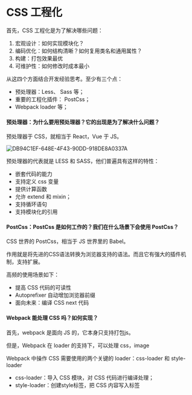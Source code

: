 # CSS 工程化

首先，CSS 工程化是为了解决哪些问题：

1. 宏观设计：如何实现模块化？
2. 编码优化：如何结构清晰？如何复用类名和通用属性？
3. 构建：打包效果最优
4. 可维护性：如何修改时成本最小

从这四个方面结合开发经验思考。至少有三个点：

* 预处理器：Less、 Sass 等；
* 重要的工程化插件： PostCss；
* Webpack loader 等；

#### 预处理器：为什么要用预处理器？它的出现是为了解决什么问题？

预处理器于 CSS，就相当于 React，Vue 于 JS。

![DB94C1EF-648E-4F43-90DD-918DE8A0337A](/assets/DB94C1EF-648E-4F43-90DD-918DE8A0337A.png)

预处理器的代表就是 LESS 和 SASS，他们普遍具有这样的特性：

* 嵌套代码的能力
* 支持定义 css 变量
* 提供计算函数
* 允许 extend 和 mixin；
* 支持循环语句
* 支持模块化的引用

#### PostCss：PostCss 是如何工作的？我们在什么场景下会使用 PostCss？

CSS 世界的 PostCss，相当于 JS 世界里的 Babel。

作用就是将先进的CSS语法转换为浏览器支持的语法。而且它有强大的插件机制，支持扩展。

高频的使用场景如下：

* 提高 CSS 代码的可读性
* Autoprefixer 自动增加浏览器前缀
* 面向未来：编译 CSS next 代码

#### Webpack 能处理 CSS 吗？如何实现？

首先，webpack 是面向 JS 的，它本身只支持打包js。

但是，Webpack 在 loader 的支持下，可以处理 css，image

Webpack 中操作 CSS 需要使用的两个关键的 loader：css-loader 和 style-loader

* css-loader：导入 CSS 模块，对 CSS 代码进行编译处理；
* style-loader：创建style标签，把 CSS 内容写入标签